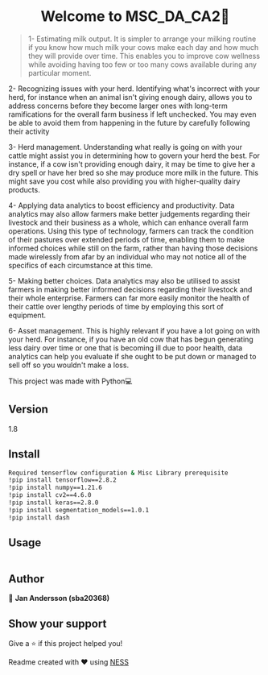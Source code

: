 <h1 align='center'>Welcome to MSC_DA_CA2👋</h1>

> 1- Estimating milk output. It is simpler to arrange your milking routine if you know how much milk your
cows make each day and how much they will provide over time. This enables you to improve cow
wellness while avoiding having too few or too many cows available during any particular moment.

2- Recognizing issues with your herd. Identifying what's incorrect with your herd, for instance when an
animal isn't giving enough dairy, allows you to address concerns before they become larger ones with
long-term ramifications for the overall farm business if left unchecked. You may even be able to avoid
them from happening in the future by carefully following their activity

3- Herd management. Understanding what really is going on with your cattle might assist you in
determining how to govern your herd the best. For instance, if a cow isn't providing enough dairy, it
may be time to give her a dry spell or have her bred so she may produce more milk in the future. This
might save you cost while also providing you with higher-quality dairy products.

4- Applying data analytics to boost efficiency and productivity. Data analytics may also allow farmers make
better judgements regarding their livestock and their business as a whole, which can enhance overall
farm operations. Using this type of technology, farmers can track the condition of their pastures over
extended periods of time, enabling them to make informed choices while still on the farm, rather than
having those decisions made wirelessly from afar by an individual who may not notice all of the specifics
of each circumstance at this time.

5- Making better choices. Data analytics may also be utilised to assist farmers in making better informed
decisions regarding their livestock and their whole enterprise. Farmers can far more easily monitor the
health of their cattle over lengthy periods of time by employing this sort of equipment.

6- Asset management. This is highly relevant if you have a lot going on with your herd. For instance, if you
have an old cow that has begun generating less dairy over time or one that is becoming ill due to poor
health, data analytics can help you evaluate if she ought to be put down or managed to sell off so you
wouldn't make a loss.

This project was made with Python💻

## Version
1.8

## Install
```sh
Required tenserflow configuration & Misc Library prerequisite
!pip install tensorflow==2.8.2
!pip install numpy==1.21.6
!pip install cv2==4.6.0
!pip install keras==2.8.0
!pip install segmentation_models==1.0.1
!pip install dash
```

## Usage
```sh

```

## Author

👤 **Jan Andersson (sba20368)**

## Show your support

Give a ⭐️ if this project helped you!

Readme created with ❤️ using [NESS](https://github.com/GreenVortex/NESS)
